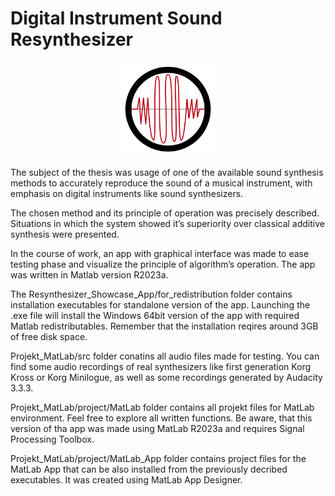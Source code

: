 # Digital Instrument Sound Resynthesizer

<p align="center">
  <img src="Resynthesizer_Showcase_App/for_redistribution_files_only/splash.png?raw=true" alt="Digital Instrument Sound Resynthesizer Logo" width="30%" height="30%"/>
</p>
The subject of the thesis was usage of one of the available sound synthesis methods to accurately reproduce the sound of a musical instrument, with emphasis on digital instruments like sound synthesizers.

The chosen method and its principle of operation was precisely described. Situations in which the system showed it’s superiority over classical additive synthesis were presented.

In the course of work, an app with graphical interface was made to ease testing phase and visualize the principle of algorithm’s operation. The app was written in Matlab version R2023a.

The Resynthesizer_Showcase_App/for_redistribution folder contains installation executables for standalone version of the app. Launching the .exe file will install the Windows 64bit version of the app with required Matlab redistributables. Remember that the installation reqires around 3GB of free disk space.

Projekt_MatLab/src folder conatins all audio files made for testing. You can find some audio recordings of real synthesizers like first generation Korg Kross or Korg Minilogue, as well as some recordings generated by Audacity 3.3.3.

Projekt_MatLab/project/MatLab folder contains all projekt files for MatLab environment. Feel free to explore all written functions. Be aware, that this version of tha app was made using MatLab R2023a and requires Signal Processing Toolbox.

Projekt_MatLab/project/MatLab_App folder contains project files for the MatLab App that can be also installed from the previously decribed executables. It was created using MatLab App Designer.
